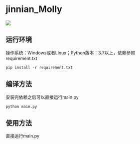 # jinnian_Molly
![](https://img.shields.io/badge/language-Python-blue.svg)
## 运行环境
操作系统：Windows或者Linux；Python版本：3.7以上，依赖参照requirement.txt

```pip install -r requirement.txt```
## 编译方法
安装完依赖之后可以直接运行main.py

```python main.py```
## 使用方法
直接运行main.py
